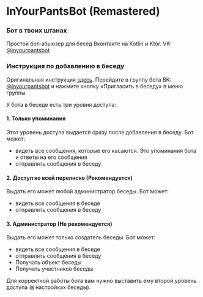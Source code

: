 # InYourPantsBot (Remastered)
### Бот в твоих штанах

Простой бот-абьюзер для бесед Вконтакте на Kotlin и Ktor.
VK: [@inyourpantsbot](https://vk.com/inyourpantsbot)

### Инструкция по добавлению в беседу

Оригинальная инструкция [здесь](https://vk.com/dev/bots_docs?f=1.2.%20Добавление%20ботов%20в%20беседы).
Перейдите в группу бота ВК: [@inyourpantsbot](https://vk.com/inyourpantsbot) и нажмите кнопку «Пригласить в беседу» в меню группы.

У бота в беседе есть три уровня доступа:

#### 1. Только упоминания

Этот уровень доступа выдается сразу после добавления в беседу. Бот может:
- видеть все сообщения, которые его касаются. Это упоминания бота и ответы на его сообщения
- отправлять сообщения в беседу

#### 2. Доступ ко всей переписке (Рекомендуется)
Выдать его может любой администратор беседы. Бот может:
- видеть все сообщения в беседе
- отправлять сообщения в беседу

#### 3. Администратор (Не рекомендуется)
Выдать его может только создатель беседы. Бот может:
- видеть все сообщения в беседе
- отправлять сообщения в беседу
- Получать объект беседы
- Получать участников беседы

Для корректной работы бота вам нужно выставить ему второй уровень доступа (в настройках беседы).